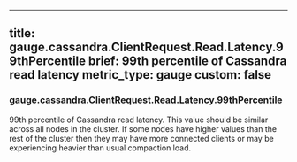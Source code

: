 
---
title: gauge.cassandra.ClientRequest.Read.Latency.99thPercentile
brief: 99th percentile of Cassandra read latency
metric_type: gauge
custom: false
---
### gauge.cassandra.ClientRequest.Read.Latency.99thPercentile

99th percentile of Cassandra read latency. This value should be similar
across all nodes in the cluster. If some nodes have higher values than
the rest of the cluster then they may have more connected clients or
may be experiencing heavier than usual compaction load.

